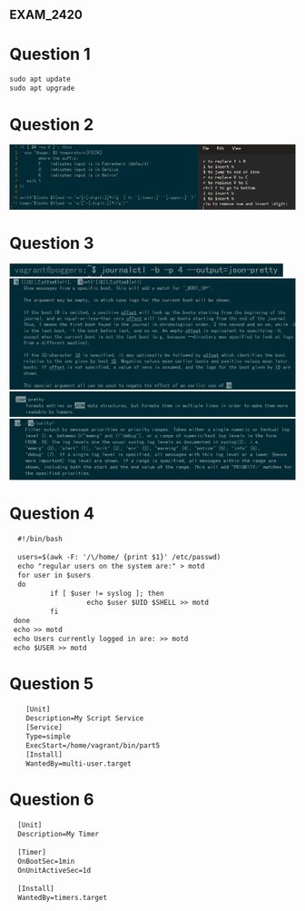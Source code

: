 ## EXAM_2420

# Question 1
```
sudo apt update
sudo apt upgrade
```

# Question 2
![question2](./images/question2.png)

# Question 3
![question3](./images/question3.png)
![question3](./images/journalctlboot.png)
![question3](./images/journalctljson.png)
![](./images/journalctlprio.png)
# Question 4
```
  #!/bin/bash
  
  users=$(awk -F: '/\/home/ {print $1}' /etc/passwd)
  echo "regular users on the system are:" > motd
  for user in $users
  do
          if [ $user != syslog ]; then
                   echo $user $UID $SHELL >> motd
          fi
 done
 echo >> motd
 echo Users currently logged in are: >> motd
 echo $USER >> motd
 ```
# Question 5
```
    [Unit]
    Description=My Script Service
    [Service]
    Type=simple
    ExecStart=/home/vagrant/bin/part5
    [Install]
    WantedBy=multi-user.target
```

# Question 6
```
  [Unit]
  Description=My Timer
  
  [Timer]
  OnBootSec=1min
  OnUnitActiveSec=1d
  
  [Install]
  WantedBy=timers.target
                       
```